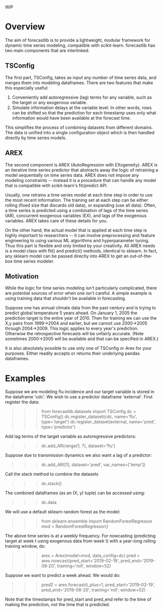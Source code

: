 
WIP

# Overview
The aim of forecastlib is to provide a lightweight, modular framework for dynamic time series modeling, compatible with scikit-learn. forecastlib has two main components that are interlinked.

## TSConfig
The first part, TSConfig, takes as input any number of time series data, and merges them into modeling dataframes. There are two features that make this especially useful:

1. Conveniently add autoregressive (lag) terms for any variable, such as the target or any exogenous variable.
2. Simulate information delays at the variable level. In other words, rows can be shifted so that the prediction for each timestamp uses only what information would have been available at the forecast time.

This simplifies the process of combining datasets from different domains. The data is unified into a single configuration object which is then handled directly by time series models.

## AREX
The second component is AREX (AutoRegression with EXogeneity). AREX is an iterative time series predictor that abstracts away the logic of retraining a model sequentially on time series data. AREX does not impose any modeling constraints -- instead it is a procedure that can handle any model that is compatible with scikit-learn's fit/predict API.

Usually, one retrains a time series model at each time step in order to use the most recent information. The training set at each step can be either rolling (fixed size that discards old data), or expanding (use all data). Often, a time series is predicted using a combination of lags of the time series (AR), concurrent exogenous variables (EX), and lags of the exogenous variables. AREX takes care of these details for you.

On the other hand, the actual model that is applied at each time step is highly important to researchers -- it can involve preprocessing and feature engineering to using various ML algorithms and hyperparameter tuning. Thus this part is flexible and only limited by your creativity. All AREX needs is a model class with fit() and predict() methods, identical to sklearn. In fact, any sklearn model can be passed directly into AREX to get an
out-of-the-box time series modeler.

## Motivation
While the logic for time series modeling isn't particularly complicated, there are potential sources of error when one isn't careful. A simple example is using training data that shouldn't be available in forecasting.

Suppose one has annual climate data from the past century and is trying to predict global temperature 5 years ahead. On January 1, 2005 the prediction target is the entire year of 2010. Then for training we can use the X,y pairs from 1999->2004 and earlier, but we cannot use 2000->2005 through 2004->2009. This logic applies to every year's prediction. Otherwise the retrospective forecasts will be unfairly accurate. (Note sometimes 2000->2005 will be available and that can be specified in AREX.)

It is also absolutely possible to use only one of TSConfig or Arex for your purposes. Either readily accepts or returns their underlying pandas dataframes.

# Examples

Suppose we are modeling flu incidence and our target variable is stored in the dataframe 'cdc'. We wish to use a predictor dataframe 'external'. First register the data:
>>> from forecastlib.datasets import TSConfig
>>> dc = TSConfig()
>>> dc.register_dataset(cdc, name='flu', type='target')
>>> dc.register_dataset(external, name='pred', type='predictor')

Add lag terms of the target variable as autoregressive predictors:
>>> dc.add_AR(range(1, 7), dataset='flu')

Suppose due to transmission dynamics we also want a lag of a predictor:
>>> dc.add_AR([1], dataset='pred', var_names=['temp'])

Call the stack method to combine the datasets
>>> dc.stack()

The combined dataframes (as an (X, y) tuple) can be accessed using:
>>> dc.data


We will use a default sklearn random forest as the model:
>>> from sklearn.ensemble import RandomForestRegressor
>>> mod = RandomForestRegressor()

The above time series is at a weekly frequency. For nowcasting (predicting target at week t using exogenous data from week t) with
a year-long rolling training window, do:
>>> arex = Arex(model=mod, data_config=dc)
>>> pred = arex.nowcast(pred_start='2019-02-19', pred_end='2019-08-20',
                        training='roll', window=52)

Suppose we want to predict a week ahead. We would do:
>>> pred2 = arex.forecast(t_plus=1, pred_start='2019-02-19',
                          pred_end='2019-08-20',
                          training='roll', window=52)

Note that the timestamps for pred_start and pred_end refer to the time of making the prediction, not the time that is predicted.